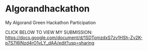 # Algorandhackathon
My Algorand Green Hackathon Participation

CLICK BELOW TO VIEW MY SUBMISSION:
https://docs.google.com/document/d/1SDTomzdxS7zv1HSh-Zv2K-p7S7I6lNzd4rO1vLY_dAA/edit?usp=sharing
